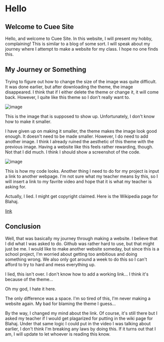 # Hello

## Welcome to Cuee Site


Hello, and welcome to Cuee Site. In this website, I will present my hobby, complaining! This is similar to a blog of some sort. I will speak about my journey where I attempt to make a website for my class. I hope no one finds this. 

## My Journey or Something

Trying to figure out how to change the size of the image was quite difficult. It was done earlier, but after downloading the theme, the image disappeared. I think that if I either delete the theme or change it, it will come back. However, I quite like this theme so I don't really want to.

![image](https://user-images.githubusercontent.com/114519172/192899352-642a683b-016d-4014-be88-b43316c284f0.png)

This is the image that is supposed to show up. Unfortunately, I don't know how to make it smaller.

I have given up on making it smaller, the theme makes the image look good enough. It doesn't need to be made smaller. However, I do need to add another image. I think I already ruined the aesthetic of this theme with the previous image. Having a website like this feels rather rewarding, though. Not that I did much. I think I should show a screenshot of the code.

![image](https://user-images.githubusercontent.com/114519172/192900227-e80f2983-b6cb-4120-a339-51d39ad6ca39.png)

This is how my code looks. Another thing I need to do for my project is input a link to another webpage. I'm not sure what my teacher means by this, so I will insert a link to my favrite video and hope that it is what my teacher is asking for.

Actually, I lied. I might get copyright claimed. Here is the Wikipedia page for Blahaj.

[link](https://www.youtube.com/watch?v=dQw4w9WgXcQ)

## Conclusion

Well, that was basically my journey through making a website. I believe that I did what I was asked to do. Github was rather hard to use, but that might just be me. I would like to make another website someday, but since this is a school project, I'm worried about getting too ambitious and doing something wrong. We also only got around a week to do this so I can't afford to try to hard and mess everything up.

I lied, this isn't over. I don't know how to add a working link...
I think it's because of the theme...

Oh my god, I hate it here. 

The only difference was a space. I'm so tired of this, I'm never making a website again. My bad for blaming the theme I guess...

By the way, I changed my mind about the link. Of course, it's still there but I asked my teacher if I would get plagarized for putting in the wiki page for Blahaj. Under that same logic I could put in the video I was talking about earlier, I don't think I'm breaking any laws by doing this. If it turns out that I am, I will update to let whoever is reading this know.
